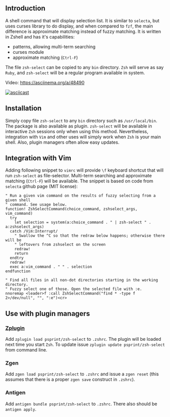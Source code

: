 ## Introduction

A shell command that will display selection list. It is similar to `selecta`,
but uses curses library to do display, and when compared to `fzf`, the main
difference is approximate matching instead of fuzzy matching. It is written in
Zshell and has it's capabilities:

- patterns, allowing multi-term searching
- curses module
- approximate matching (`Ctrl-F`)

The file `zsh-select` can be copied to any `bin` directory. `Zsh` will
serve as say `Ruby`, and `zsh-select` will be a regular program available
in system.

Video: https://asciinema.org/a/48490

[![asciicast](https://asciinema.org/a/48490.png)](https://asciinema.org/a/48490)

## Installation

Simply copy file `zsh-select` to any `bin` directory such as `/usr/local/bin`.
The package is also available as plugin. `zsh-select` will be available in
interactive `Zsh` sessions only when using this method. Nevertheless, integration
with `Vim` and other uses will simply work when `Zsh` is your main shell. Also,
plugin managers often allow easy updates.

## Integration with Vim

Adding following snippet to `vimrc` will provide `\f` keyboard shortcut that will
run `zsh-select` as file-selector. Multi-term searching and approximate matching
(`Ctrl-F`) will be available. The snippet is based on code from `selecta` github
page (MIT license):

```vim
" Run a given vim command on the results of fuzzy selecting from a given shell
" command. See usage below.
function! ZshSelectCommand(choice_command, zshselect_args, vim_command)
  try
    let selection = system(a:choice_command . " | zsh-select " . a:zshselect_args)
  catch /Vim:Interrupt/
    " Swallow the ^C so that the redraw below happens; otherwise there will be
    " leftovers from zshselect on the screen
    redraw!
    return
  endtry
  redraw!
  exec a:vim_command . " " . selection
endfunction

" Find all files in all non-dot directories starting in the working directory.
" Fuzzy select one of those. Open the selected file with :e.
nnoremap <leader>f :call ZshSelectCommand("find * -type f 2>/dev/null", "", ":e")<cr>
```

## Use with plugin managers
### [Zplugin](https://github.com/psprint/zplugin)

Add `zplugin load psprint/zsh-select` to `.zshrc`.
The plugin will be loaded next time you start `Zsh`.
To update issue `zplugin update psprint/zsh-select` from command line.

### Zgen

Add `zgen load psprint/zsh-select` to `.zshrc` and issue a `zgen reset` (this
assumes that there is a proper `zgen save` construct in `.zshrc`).

### Antigen
Add `antigen bundle psprint/zsh-select` to `.zshrc`. There also should be
`antigen apply`.

